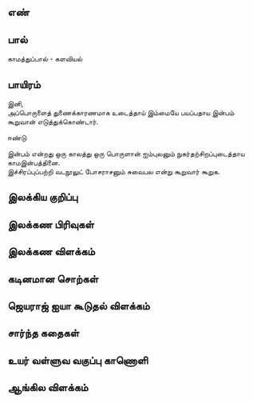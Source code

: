 ## எண்


## பால்

காமத்துப்பால் - களவியல்
## பாயிரம் 

இனி,  
அப்பொருளைத் துணைக்காரணமாக உடைத்தாய் இம்மையே பயப்பதாய இன்பம் கூறுவான் எடுத்துக்கொண்டார்.  

ஈண்டு  

இன்பம் என்றது ஒரு காலத்து ஒரு பொருளான் ஐம்புலனும் நுகர்தற்சிறப்புடைத்தாய காமஇன்பத்தினை.  
இச்சிரப்புப்பற்றி வடநூலுட் போசராசனும் சுவைபல என்று கூறுவார் கூறுக.  



## இலக்கிய குறிப்பு


## இலக்கண பிரிவுகள்


## இலக்கண விளக்கம்


## கடினமான சொற்கள்


## ஜெயராஜ் ஐயா கூடுதல் விளக்கம்


## சார்ந்த கதைகள்


## உயர் வள்ளுவ வகுப்பு காணொளி


## ஆங்கில விளக்கம்

